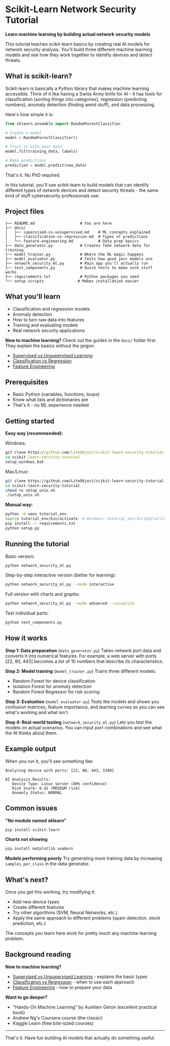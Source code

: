 # Scikit-Learn Network Security Tutorial

**Learn machine learning by building actual network security models**

This tutorial teaches scikit-learn basics by creating real AI models for network security analysis. You'll build three different machine learning models and see how they work together to identify devices and detect threats.

## What is scikit-learn?

Scikit-learn is basically a Python library that makes machine learning accessible. Think of it like having a Swiss Army knife for AI - it has tools for classification (sorting things into categories), regression (predicting numbers), anomaly detection (finding weird stuff), and data processing.

Here's how simple it is:

```python
from sklearn.ensemble import RandomForestClassifier

# Create a model
model = RandomForestClassifier()

# Train it with your data
model.fit(training_data, labels)

# Make predictions
prediction = model.predict(new_data)
```

That's it. No PhD required.

In this tutorial, you'll use scikit-learn to build models that can identify different types of network devices and detect security threats - the same kind of stuff cybersecurity professionals use.

## Project files

```
├── README.md                    # You are here
├── docs/                        
│   ├── supervised-vs-unsupervised.md    # ML concepts explained
│   ├── classification-vs-regression.md  # Types of predictions
│   └── feature-engineering.md           # Data prep basics
├── data_generator.py            # Creates fake network data for training
├── model_trainer.py             # Where the ML magic happens
├── model_evaluator.py           # Tests how good your models are
├── network_security_ml.py       # Main app you'll actually run
├── test_components.py           # Quick tests to make sure stuff works
├── requirements.txt             # Python packages you need
└── setup scripts               # Makes installation easier
```

## What you'll learn

- Classification and regression models
- Anomaly detection 
- How to turn raw data into features
- Training and evaluating models
- Real network security applications

**New to machine learning?** Check out the guides in the `docs/` folder first. They explain the basics without the jargon:
- [Supervised vs Unsupervised Learning](docs/supervised-vs-unsupervised.md) 
- [Classification vs Regression](docs/classification-vs-regression.md)
- [Feature Engineering](docs/feature-engineering.md)

## Prerequisites

- Basic Python (variables, functions, loops)
- Know what lists and dictionaries are
- That's it - no ML experience needed

## Getting started

**Easy way (recommended):**

Windows:
```cmd
git clone https://github.com/LiteObject/scikit-learn-security-tutorial.git
cd scikit-learn-security-tutorial
setup_windows.bat
```

Mac/Linux:
```bash
git clone https://github.com/LiteObject/scikit-learn-security-tutorial.git
cd scikit-learn-security-tutorial
chmod +x setup_unix.sh
./setup_unix.sh
```

**Manual way:**
```bash
python -m venv tutorial_env
source tutorial_env/bin/activate  # Windows: tutorial_env\Scripts\activate
pip install -r requirements.txt
python setup.py
```

## Running the tutorial

Basic version:
```bash
python network_security_ml.py
```

Step-by-step interactive version (better for learning):
```bash
python network_security_ml.py --mode interactive
```

Full version with charts and graphs:
```bash
python network_security_ml.py --mode advanced --visualize
```

Test individual parts:
```bash
python test_components.py
```

## How it works

**Step 1: Data preparation** (`data_generator.py`)
Takes network port data and converts it into numerical features. For example, a web server with ports [22, 80, 443] becomes a list of 10 numbers that describe its characteristics.

**Step 2: Model training** (`model_trainer.py`)
Trains three different models:
- Random Forest for device classification
- Isolation Forest for anomaly detection  
- Random Forest Regressor for risk scoring

**Step 3: Evaluation** (`model_evaluator.py`)
Tests the models and shows you confusion matrices, feature importance, and learning curves so you can see what's working and what isn't.

**Step 4: Real-world testing** (`network_security_ml.py`)
Lets you test the models on actual scenarios. You can input port combinations and see what the AI thinks about them.

## Example output

When you run it, you'll see something like:

```
Analyzing device with ports: [22, 80, 443, 3389]

AI Analysis Results:
   Device Type: Linux Server (89% confidence)
   Risk Score: 0.42 (MEDIUM risk)
   Anomaly Status: NORMAL
```

## Common issues

**"No module named sklearn"**
```bash
pip install scikit-learn
```

**Charts not showing**
```bash
pip install matplotlib seaborn
```

**Models performing poorly**
Try generating more training data by increasing `samples_per_class` in the data generator.

## What's next?

Once you get this working, try modifying it:
- Add new device types
- Create different features
- Try other algorithms (SVM, Neural Networks, etc.)
- Apply the same approach to different problems (spam detection, stock prediction, etc.)

The concepts you learn here work for pretty much any machine learning problem.

## Background reading

**New to machine learning?**
- [Supervised vs Unsupervised Learning](docs/supervised-vs-unsupervised.md) - explains the basic types
- [Classification vs Regression](docs/classification-vs-regression.md) - when to use each approach
- [Feature Engineering](docs/feature-engineering.md) - how to prepare your data

**Want to go deeper?**
- "Hands-On Machine Learning" by Aurélien Géron (excellent practical book)
- Andrew Ng's Coursera course (the classic)
- Kaggle Learn (free bite-sized courses)

---

That's it. Have fun building AI models that actually do something useful.
